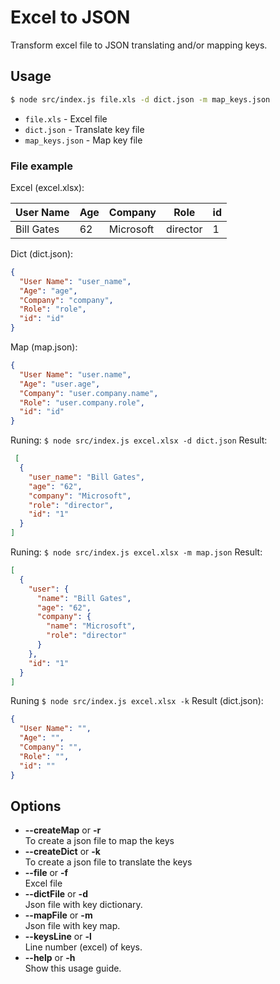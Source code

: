 # Excel to JSON

Transform excel file to JSON translating and/or mapping keys.

## Usage

```bash
$ node src/index.js file.xls -d dict.json -m map_keys.json
```

- `file.xls` - Excel file
- `dict.json` - Translate key file
- `map_keys.json` - Map key file

### File example

Excel (excel.xlsx):

| User Name | Age | Company | Role | id |
| --------- | --- | ------- | ---- | --- |
| Bill Gates | 62 | Microsoft | director | 1 |

Dict (dict.json):
```json
{
  "User Name": "user_name",
  "Age": "age",
  "Company": "company",
  "Role": "role",
  "id": "id"
}
```

Map (map.json):
```json
{
  "User Name": "user.name",
  "Age": "user.age",
  "Company": "user.company.name",
  "Role": "user.company.role",
  "id": "id"
}
```

Runing: `$ node src/index.js excel.xlsx -d dict.json`
Result:
```json
 [
  {
    "user_name": "Bill Gates",
    "age": "62",
    "company": "Microsoft",
    "role": "director",
    "id": "1"
  }
]
```

Runing: `$ node src/index.js excel.xlsx -m map.json`
Result:
```json
[
  {
    "user": {
      "name": "Bill Gates",
      "age": "62",
      "company": {
        "name": "Microsoft",
        "role": "director"
      }
    },
    "id": "1"
  }
]
```

Runing `$ node src/index.js excel.xlsx -k`
Result (dict.json):
```json
{
  "User Name": "",
  "Age": "",
  "Company": "",
  "Role": "",
  "id": ""
}
```

## Options

-  **--createMap** or **-r**<br>To create a json file to map the keys
-  **--createDict** or **-k**<br>To create a json file to translate the keys
-  **--file** or **-f**<br>Excel file
-  **--dictFile** or **-d**<br>Json file with key dictionary.
-  **--mapFile** or **-m**<br>Json file with key map.
-  **--keysLine** or **-l**<br>Line number (excel) of keys.
-  **--help** or **-h**<br>Show this usage guide.